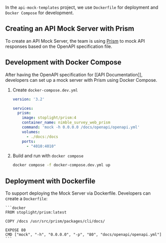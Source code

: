 In the `api-mock-templates` project, we use `Dockerfile` for deployment and `Docker Compose` for development.

## Creating an API Mock Server with Prism

To create an API Mock Server, the team is using [Prism](https://github.com/stoplightio/prism) to mock API responses based on the OpenAPI specification file.

## Development with Docker Compose

After having the OpenAPI specification for [[API Documentation]], developers can set up a mock server with Prism using Docker Compose.

1. Create `docker-compose.dev.yml`

    ```yaml
    version: '3.2'

    services:
      prism:
        image: stoplight/prism:4
        container_name: nimble_survey_web_prism
        command: 'mock -h 0.0.0.0 /docs/openapi/openapi.yml'
        volumes:
          - ./docs:/docs
        ports:
          - "4010:4010"
    ```

2. Build and run with `docker compose`

    ```bash
    docker compose -f docker-compose.dev.yml up
    ```

## Deployment with Dockerfile

To support deploying the Mock Server via Dockerfile. Developers can create a `Dockerfile`:

    ```docker
    FROM stoplight/prism:latest

    COPY /docs /usr/src/prism/packages/cli/docs/

    EXPOSE 80
    CMD ["mock", "-h", "0.0.0.0", "-p", "80", "docs/openapi/openapi.yml"]
    ```
